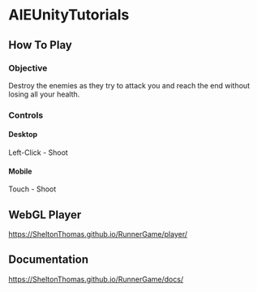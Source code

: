 # AIEUnityTutorials

## How To Play

### Objective

Destroy the enemies as they try to attack you and reach the end without losing all your health.

### Controls

#### Desktop

Left-Click  - Shoot

#### Mobile

Touch       - Shoot

## WebGL Player

https://SheltonThomas.github.io/RunnerGame/player/

## Documentation

https://SheltonThomas.github.io/RunnerGame/docs/
